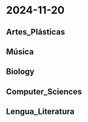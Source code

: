 # 2024-11-20 <!-- markmap: foldAll -->

## Artes_Plásticas

## Música

## Biology

## Computer_Sciences

## Lengua_Literatura

